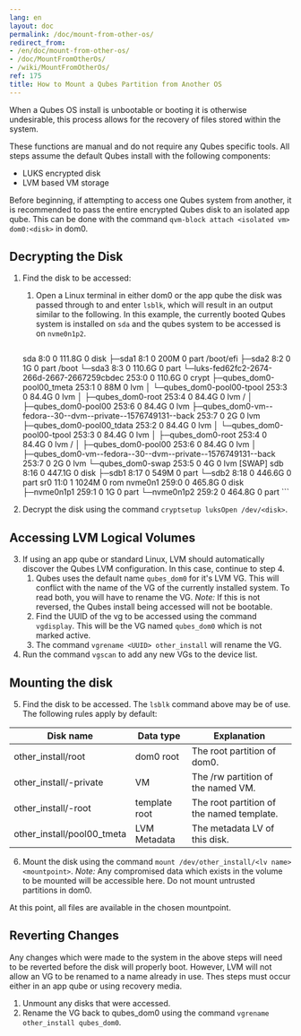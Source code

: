 ```yaml
---
lang: en
layout: doc
permalink: /doc/mount-from-other-os/
redirect_from:
- /en/doc/mount-from-other-os/
- /doc/MountFromOtherOs/
- /wiki/MountFromOtherOs/
ref: 175
title: How to Mount a Qubes Partition from Another OS
---
```



When a Qubes OS install is unbootable or booting it is otherwise undesirable, this process allows for the recovery of files stored within the system.

These functions are manual and do not require any Qubes specific tools. All steps assume the default Qubes install with the following components:
- LUKS encrypted disk
- LVM based VM storage

Before beginning, if attempting to access one Qubes system from another, it is recommended to pass the entire encrypted Qubes disk to an isolated app qube.
This can be done with the command `qvm-block attach <isolated vm> dom0:<disk>` in dom0.

Decrypting the Disk
-----------------

1. Find the disk to be accessed:
    1. Open a Linux terminal in either dom0 or the app qube the disk was passed through to and enter `lsblk`, which will result in an output similar to the following.
        In this example, the currently booted Qubes system is installed on `sda` and the qubes system to be accessed is on `nvme0n1p2`.

        ```
    sda                                                                   8:0    0 111.8G  0 disk
    ├─sda1                                                                8:1    0   200M  0 part  /boot/efi
    ├─sda2                                                                8:2    0     1G  0 part  /boot
    └─sda3                                                                8:3    0 110.6G  0 part
      └─luks-fed62fc2-2674-266d-2667-2667259cbdec                       253:0    0 110.6G  0 crypt
        ├─qubes_dom0-pool00_tmeta                                       253:1    0    88M  0 lvm
        │ └─qubes_dom0-pool00-tpool                                     253:3    0  84.4G  0 lvm
        │   ├─qubes_dom0-root                                           253:4    0  84.4G  0 lvm   /
        │   ├─qubes_dom0-pool00                                         253:6    0  84.4G  0 lvm
        ├─qubes_dom0-vm--fedora--30--dvm--private--1576749131--back 253:7    0     2G  0 lvm
        ├─qubes_dom0-pool00_tdata                                       253:2    0  84.4G  0 lvm
        │ └─qubes_dom0-pool00-tpool                                     253:3    0  84.4G  0 lvm
        │   ├─qubes_dom0-root                                           253:4    0  84.4G  0 lvm   /
        │   ├─qubes_dom0-pool00                                         253:6    0  84.4G  0 lvm
        │   ├─qubes_dom0-vm--fedora--30--dvm--private--1576749131--back 253:7    0     2G  0 lvm
        └─qubes_dom0-swap                                               253:5    0     4G  0 lvm   [SWAP]
    sdb                                                                   8:16   0 447.1G  0 disk
    ├─sdb1                                                                8:17   0   549M  0 part
    └─sdb2                                                                8:18   0 446.6G  0 part
    sr0                                                                  11:0    1  1024M  0 rom
    nvme0n1                                                             259:0    0 465.8G  0 disk
    ├─nvme0n1p1                                                         259:1    0     1G  0 part
    └─nvme0n1p2                                                         259:2    0 464.8G  0 part
        ```

2. Decrypt the disk using the command `cryptsetup luksOpen /dev/<disk>`.

Accessing LVM Logical Volumes
-----------------------------

3. If using an app qube or standard Linux, LVM should automatically discover the Qubes LVM configuration. In this case, continue to step 4.
    1. Qubes uses the default name `qubes_dom0` for it's LVM VG.
       This will conflict with the name of the VG of the currently installed system.
       To read both, you will have to rename the VG.
       *Note:* If this is not reversed, the Qubes install being accessed will not be bootable.
    2. Find the UUID of the vg to be accessed using the command `vgdisplay`.
       This will be the VG named `qubes_dom0` which is not marked active.
    3. The command `vgrename <UUID> other_install` will rename the VG.
4. Run the command `vgscan` to add any new VGs to the device list.

Mounting the disk
-----------------

5. Find the disk to be accessed. The `lsblk` command above may be of use. The following rules apply by default:

| Disk name                     | Data type         | Explanation                                 |
| ----------------------------- | ----------------- | ------------------------------------------- |
| other\_install/root           | dom0 root         | The root partition of dom0.                 |
| other\_install/<vm>-private   | VM                | The /rw partition of the named VM.          |
| other\_install/<vm>-root      | template root   | The root partition of the named template. |
| other\_install/pool00\_tmeta  | LVM Metadata      | The metadata LV of this disk.               |

6. Mount the disk using the command `mount /dev/other_install/<lv name> <mountpoint>`.
   *Note:* Any compromised data which exists in the volume to be mounted will be accessible here.
   Do not mount untrusted partitions in dom0.

At this point, all files are available in the chosen mountpoint.

Reverting Changes
-----------------------------------------

Any changes which were made to the system in the above steps will need to be reverted before the disk will properly boot.
However, LVM will not allow an VG to be renamed to a name already in use.
Thes steps must occur either in an app qube or using recovery media.

1. Unmount any disks that were accessed.
2. Rename the VG back to qubes\_dom0 using the command `vgrename other_install qubes_dom0`.
